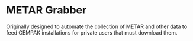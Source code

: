 METAR Grabber
=============

Originally designed to automate the collection of METAR and other data to
feed GEMPAK installations for private users that must download them.
